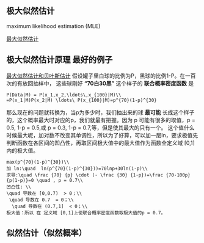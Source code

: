 ## 极大似然估计
maximum likelihood estimation  (MLE)

[最大似然估计](https://zh.wikipedia.org/wiki/%E6%9C%80%E5%A4%A7%E4%BC%BC%E7%84%B6%E4%BC%B0%E8%AE%A1)

## 极大似然估计原理 最好的例子
[最大似然估计和贝叶斯估计](http://oath2yangmen.online/2017/12/18/%E6%9C%80%E5%A4%A7%E4%BC%BC%E7%84%B6%E4%BC%B0%E8%AE%A1%E5%92%8C%E8%B4%9D%E5%8F%B6%E6%96%AF%E4%BC%B0%E8%AE%A1/)
假设罐子里白球的比例为P，黑球的比例1-P。在一百次的有放回抽样中，
这些球刚好 **“70白30黑”** 这个样子的 **联合概率密度函数** 是
```mathjax
P(Data|M) = P(x_1,x_2,\ldots\,x_{100}|M)\\
=P(x_1|M)P(x_2|M) \ldots\ P(x_{100}|M)=p^{70}(1-p)^{30}
```
那么现在的问题就转换为，当p为多少时，我们抽出来的球 **最可能** 长成这个样子的，这个概率最大时对应的p，我们就最有把握。因为 p 可能有很多的取值，p = 0.5, 1-p = 0.5,或 p = 0.3, 1-p = 0.7,等，但是使其最大的只有一个。
这个值什么时候最大呢，加对数不改变其单调性，所以为了好算，可以加一层ln，要求极值先判断函数在各区间的凹凸性，再取区间极大值中的最大值作为函数全定义域 [0,1] 内的极大值。
```mathjax
max(p^{70}(1-p)^{30})\\
加 ln:\quad  ln(p^{70}(1-p)^{30}))=70lnp+30ln(1-p)\\
求导:\quad \frac {70} {p} \cdot (- \frac {30} {1-p})=\frac {70-100p} {p(1-p)}=0 \quad , p = 0.7\\
凹凸性: \\
\quad 导数在 [0,0.7)  > 0；\\
 \quad 导数在 0.7  = 0；\\
  \quad 导数在 (0.7,1]  < 0；\\
极大值：所以 在 定义域 [0,1]上使联合概率密度函数取极大值的p = 0.7。
```
## 似然估计（似然概率）
